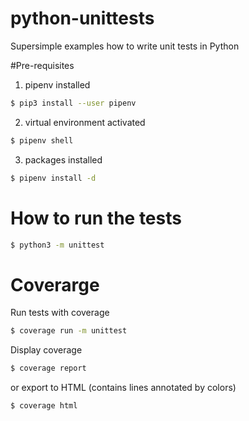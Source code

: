 # python-unittests
Supersimple examples how to write unit tests in Python


#Pre-requisites 
1. pipenv installed 
```bash
$ pip3 install --user pipenv
```

2. virtual environment activated
```bash
$ pipenv shell
```

3. packages installed 
```bash
$ pipenv install -d
```

# How to run the tests
```bash
$ python3 -m unittest
```

# Coverarge
Run tests with coverage

```bash
$ coverage run -m unittest
```

Display coverage
```bash
$ coverage report
```

or export to HTML (contains lines annotated by colors) 
```bash
$ coverage html
```